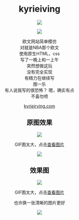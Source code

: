 <h1 align="center"> kyrieiving </h1>
<p align='center'><img src='https://img.shields.io/badge/author-Hueng-yellow'></p>
<p align='center'><img src='https://img.shields.io/badge/LICENSE-MIT-yellow'></p>
<p align="center">
欧文网站简单模仿<br>
对就是NBA那个欧文<br>  
使用原生HTML，css<br>
写了一晚上和一上午<br>
突然想做这玩<br>
没有完全实现<br>
有精力在继续写<br>
图一乐<br>
有人说我写的很恐怖？ 嗯，确实有点<br> 
不喜勿喷<br>
</p>
<p align="center"><a href="https://kyrieirving.com/" target="blank">kyrieirving.com</a></p>
<h2 align="center">原图效果</h2>
<p align="center"><img align="center" src="https://cdn.jsdelivr.net/gh/jamond-x/public-resources/kyrieiving/kaiWebsite.gif"/></p>
<p align="center">GIF图太大，点击<a href="https://cdn.jsdelivr.net/gh/jamond-x/public-resources/kyrieiving/kaiWebsite.gif">查看图片</a></p>
<p  align="center" ><img src="https://cdn.jsdelivr.net/gh/jamond-x/public-resources/kyrieiving/kyrieiving.png"/></p>
<h2 align="center">效果图</h2>
<p align="center"><img align="center" src="https://cdn.jsdelivr.net/gh/jamond-x/public-resources/kyrieiving/imitate.gif"/></p>
<p align="center">GIF图太大，点击<a href="https://cdn.jsdelivr.net/gh/jamond-x/public-resources/kyrieiving/imitate.gif">查看图片</a></p>
<p align="center">也许换一张清晰的图片更好</p>
<p align="center"><img align="center" src="https://cdn.jsdelivr.net/gh/jamond-x/public-resources/kyrieiving/edison_final.png"/></p>
